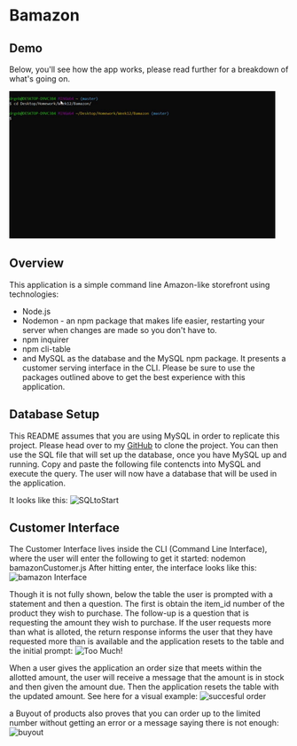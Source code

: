 # Bamazon

## Demo

Below, you'll see how the app works, please read further for a breakdown of what's going on.

![](./Images/demo.gif)

## Overview

This application is a simple command line Amazon-like storefront using technologies:

- Node.js
- Nodemon - an npm package that makes life easier, restarting your server when changes are made so you don't have to.
- npm inquirer
- npm cli-table
- and MySQL as the database and the MySQL npm package.
  It presents a customer serving interface in the CLI. Please be sure to use the packages outlined above to get the best experience with this application.

## Database Setup

This README assumes that you are using MySQL in order to replicate this project. Please head over to my [GitHub](https://github.com/Gudbrandr42/bamazon) to clone the project. You can then use the SQL file that will set up the database, once you have MySQL up and running. Copy and paste the following file contencts into MySQL and execute the query. The user will now have a database that will be used in the application.

It looks like this:
![SQLtoStart](https://github.com/Gudbrandr42/bamazon/blob/master/Images/SQLtoStart.PNG)

## Customer Interface

The Customer Interface lives inside the CLI (Command Line Interface), where the user will enter the following to get it started: nodemon bamazonCustomer.js
After hitting enter, the interface looks like this:
![bamazon Interface](https://github.com/Gudbrandr42/bamazon/blob/master/Images/AtRun.PNG)

Though it is not fully shown, below the table the user is prompted with a statement and then a question. The first is obtain the item_id number of the product they wish to purchase. The follow-up is a question that is requesting the amount they wish to purchase. If the user requests more than what is alloted, the return response informs the user that they have requested more than is available and the application resets to the table and the initial prompt:
![Too Much!](https://github.com/Gudbrandr42/bamazon/blob/master/Images/TooMuch.PNG)

When a user gives the application an order size that meets within the allotted amount, the user will receive a message that the amount is in stock and then given the amount due. Then the application resets the table with the updated amount. See here for a visual example:
![succesful order](https://github.com/Gudbrandr42/bamazon/blob/master/Images/order%20result.PNG)

a Buyout of products also proves that you can order up to the limited number without getting an error or a message saying there is not enough:
![buyout](https://github.com/Gudbrandr42/bamazon/blob/master/Images/buyout.PNG)
